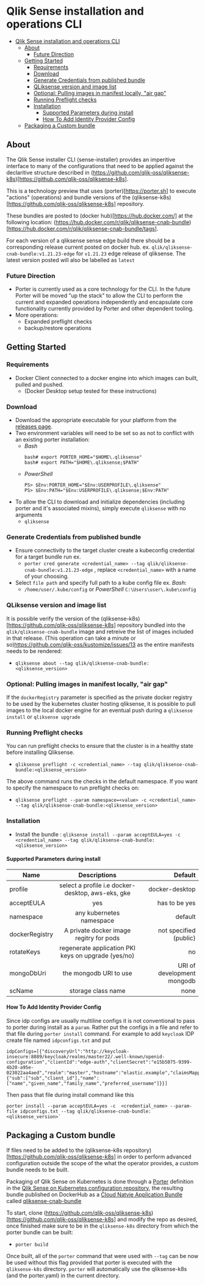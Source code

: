 # Qlik Sense installation and operations CLI

- [Qlik Sense installation and operations CLI](#qlik-sense-installation-and-operations-cli)
  - [About](#about)
    - [Future Direction](#future-direction)
  - [Getting Started](#getting-started)
    - [Requirements](#requirements)
    - [Download](#download)
    - [Generate Credentials from published bundle](#generate-credentials-from-published-bundle)
    - [QLiksense version and image list](#qliksense-version-and-image-list)
    - [Optional: Pulling images in manifest locally, "air gap"](#optional-pulling-images-in-manifest-locally-%22air-gap%22)
    - [Running Preflight checks](#running-preflight-checks)
    - [Installation](#installation)
      - [Supported Parameters during install](#supported-parameters-during-install)
      - [How To Add Identity Provider Config](#how-to-add-identity-provider-config)
  - [Packaging a Custom bundle](#packaging-a-custom-bundle)
  
## About

The Qlik Sense installer CLI (sense-installer) provides an imperitive interface to many of the configurations that need to be applied against the declaritive structure described in (https://github.com/qlik-oss/qliksense-k8s)[https://github.com/qlik-oss/qliksense-k8s]. 

This is a technology preview that uses (porter)[https://porter.sh] to execute "actions" (operations) and bundle versions of the (qliksense-k8s)[https://github.com/qlik-oss/qliksense-k8s] repository.

These bundles are posted to (docker hub)[https://hub.docker.com/] at the following location: (https://hub.docker.com/r/qlik/qliksense-cnab-bundle)[https://hub.docker.com/r/qlik/qliksense-cnab-bundle/tags].

For each version of a qliksense sense edge build there should be a corresponding release current posted on docker hub. ex. `qlik/qliksense-cnab-bundle:v1.21.23-edge` for `v1.21.23` edge release of qliksense. The latest version posted will also be labelled as `latest`

### Future Direction

- Porter is currently used as a core technology for the CLI. In the future Porter will be moved "up the stack" to allow the CLI to perform the current and expanded operations independently and encapsulate core functionality currently provided by Porter and other dependent tooling.
- More operations:
  - Expanded preflight checks
  - backup/restore operations

## Getting Started

### Requirements

- Docker Client connected to a docker engine into which images can built, pulled and pushed. 
  - (Docker Desktop setup tested for these instructions)
  
### Download

- Download the appropriate executable for your platform from the [releases page](https://github.com/qlik-oss/sense-installer/releases). 
- Two environment variables will need to be set so as not to conflict with an existing porter installation:
  - _Bash_
    ```shell
    bash# export PORTER_HOME="$HOME\.qliksense"
    bash# export PATH="$HOME\.qliksense;$PATH"
    ```
  - _PowerShell_
    ```shell
    PS> $Env:PORTER_HOME="$Env:USERPROFILE\.qliksense"
    PS> $Env:PATH="$Env:USERPROFILE\.qliksense;$Env:PATH"
    ```
- To allow the CLI to download and initialize dependencies (including porter and it's associated mixins), simply execute `qliksense` with no arguments
  - `qliksense`

### Generate Credentials from published bundle

- Ensure connectivity to the target cluster create a kubeconfig credential for a target bundle run ex. 
  - `porter cred generate <credential_name> --tag qlik/qliksense-cnab-bundle:v1.21.23-edge` 
  , replace `<credential_name>` with a name of your choosing.
- Select `file path` and specify full path to a kube config file ex. _Bash_:
  - `/home/user/.kube/config` or _PowerShell_ `C:\Users\user\.kube\config `

### QLiksense version and image list

It is possible verify the version of the (qliksense-k8s)[https://github.com/qlik-oss/qliksense-k8s] repository bundled into the `qlik/qliksense-cnab-bundle` image and retreive the list of images included in that release. (This operation can take a minute or so)<https://github.com/qlik-oss/kustomize/issues/13> as the entire manifests needs to be rendered:
- `qliksense about --tag qlik/qliksense-cnab-bundle:<qliksense_version>`

### Optional: Pulling images in manifest locally, "air gap"

If the `dockerRegistry` parameter is specified as the private docker registry to be used by the kubernetes cluster hosting qliksense, it is possible to pull images to the local docker engine for an eventual push during a `qliksense install` or `qliksense upgrade`

### Running Preflight checks
You can run preflight checks to ensure that the cluster is in a healthy state before installing Qliksense. 
- `qliksense preflight -c <credential_name> --tag qlik/qliksense-cnab-bundle:<qliksense_version>`

The above command runs the checks in the default namespace. If you want to specify the namespace to run preflight checks on:
- `qliksense preflight --param namespace=<value> -c <credential_name> --tag qlik/qliksense-cnab-bundle:<qliksense_version>`

### Installation
- Install the bundle : `qliksense install --param acceptEULA=yes -c <credential_name> --tag qlik/qliksense-cnab-bundle:<qliksense_version>`

#### Supported Parameters during install

| Name        | Descriptions           | Default  |
| ------------- |:-------------:| -----:|
| profile      | select a profile i.e docker-desktop, aws-eks, gke | docker-desktop |
| acceptEULA      | yes | has to be yes |
| namespace      | any kubernetes namespace      |   default |
| dockerRegistry      | A private docker image regitry for pods    |   not specified (public) |
| rotateKeys | regenerate application PKI keys on upgrade (yes/no)      |    no |
| mongoDbUri | the mongodb URI to use      |    URI of development mongodb |
| scName | storage class name      |    none |

#### How To Add Identity Provider Config

Since idp configs are usually multiline configs it is not conventional to pass to porter during install as a `param`. Rather put the configs in a file and refer to that file during `porter install` command. For example to add `keycloak` IDP create file named `idpconfigs.txt` and put

```shell
idpConfigs=[{"discoveryUrl":"http://keycloak-insecure:8089/keycloak/realms/master22/.well-known/openid-configuration","clientId":"edge-auth","clientSecret":"e15b5075-9399-4b20-a95e-023022aa4aed","realm":"master","hostname":"elastic.example","claimsMapping":{"sub":["sub","client_id"],"name":["name","given_name","family_name","preferred_username"]}}]

```

Then pass that file during install command like this

```shell
porter install --param acceptEULA=yes -c  <credential_name> --param-file idpconfigs.txt --tag qlik/qliksense-cnab-bundle:<qliksense_version>`
```


## Packaging a Custom bundle 

If files need to be added to the (qliksense-k8s repository)[https://github.com/qlik-oss/qliksense-k8s] in order to perform advanced configuration outside the scope of the what the operator provides, a custom bundle needs to be built.

Packaging of Qlik Sense on Kubernetes is done through a [Porter](https://porter.sh/) definition in the [Qlik Sense on Kubernetes configuration repository](https://github.com/qlik-oss/qliksense-k8s/blob/master/porter.yaml), the resulting bundle published on DockerHub as a [Cloud Natvie Application Bundle](https://cnab.io/) called [qliksense-cnab-bundle](https://hub.docker.com/r/qlik/qliksense-cnab-bundle)

To start, clone (https://github.com/qlik-oss/qliksense-k8s)[https://github.com/qlik-oss/qliksense-k8s] and modify the repo as desired, once finished make sure to be in the `qliksense-k8s` directory from which the porter bundle can be built:
- `porter build`

Once built, all of the `porter` command that were used with `--tag` can be now be used without this flag provided that porter is executed with the `qliksense-k8s` directory. `porter` will automatically use the qliksense-k8s (and the porter.yaml) in the current directory.
